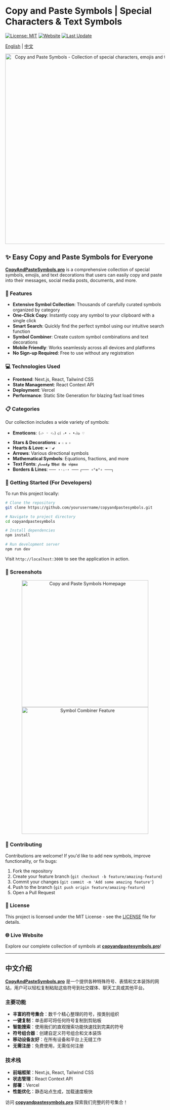 # Copy and Paste Symbols | Special Characters & Text Symbols

[![License: MIT](https://img.shields.io/badge/License-MIT-blue.svg)](https://opensource.org/licenses/MIT)
[![Website](https://img.shields.io/website?url=https%3A%2F%2Fcopyandpastesymbols.pro)](https://copyandpastesymbols.pro)
[![Last Update](https://img.shields.io/badge/last%20update-July%202025-brightgreen)](https://copyandpastesymbols.pro)

[English](#english) | [中文](#chinese)

<p align="center">
  <a href="https://copyandpastesymbols.pro/">
    <img src="https://copyandpastesymbols.pro/og-image.png" alt="Copy and Paste Symbols - Collection of special characters, emojis and text symbols" width="600">
  </a>
</p>

<a name="english"></a>
## ✨ Easy Copy and Paste Symbols for Everyone

**[CopyAndPasteSymbols.pro](https://copyandpastesymbols.pro/)** is a comprehensive collection of special symbols, emojis, and text decorations that users can easily copy and paste into their messages, social media posts, documents, and more.

### 🚀 Features

- **Extensive Symbol Collection**: Thousands of carefully curated symbols organized by category
- **One-Click Copy**: Instantly copy any symbol to your clipboard with a single click
- **Smart Search**: Quickly find the perfect symbol using our intuitive search function
- **Symbol Combiner**: Create custom symbol combinations and text decorations
- **Mobile Friendly**: Works seamlessly across all devices and platforms
- **No Sign-up Required**: Free to use without any registration

### 💻 Technologies Used

- **Frontend**: Next.js, React, Tailwind CSS
- **State Management**: React Context API
- **Deployment**: Vercel
- **Performance**: Static Site Generation for blazing fast load times

### 📋 Categories

Our collection includes a wide variety of symbols:

- **Emoticons**: `(˶˃ ᵕ ˂˶)` `૮꒰ ˶• ༝ •˶꒱ა ♡`
- **Stars & Decorations**: `★` `☆` `✮` `✧`
- **Hearts & Love**: `❤︎` `♡` `💕`
- **Arrows**: Various directional symbols
- **Mathematical Symbols**: Equations, fractions, and more
- **Text Fonts**: `𝓯𝓻𝓮𝓪𝓴𝔂` `𝖂𝖍𝖆𝖙 𝖙𝖍𝖊 𝖘𝖎𝖌𝖒𝖆`
- **Borders & Lines**: `─── ⋆⋅☆⋅⋆ ───` `┌─── ∘°❉°∘ ───┐`

### 🔧 Getting Started (For Developers)

To run this project locally:

```bash
# Clone the repository
git clone https://github.com/yourusername/copyandpastesymbols.git

# Navigate to project directory
cd copyandpastesymbols

# Install dependencies
npm install

# Run development server
npm run dev
```

Visit `http://localhost:3000` to see the application in action.

### 📸 Screenshots

<p align="center">
  <img src="https://copyandpastesymbols.pro/screenshots/homepage.png" alt="Copy and Paste Symbols Homepage" width="400">
  <img src="https://copyandpastesymbols.pro/screenshots/combiner.png" alt="Symbol Combiner Feature" width="400">
</p>

### 🤝 Contributing

Contributions are welcome! If you'd like to add new symbols, improve functionality, or fix bugs:

1. Fork the repository
2. Create your feature branch (`git checkout -b feature/amazing-feature`)
3. Commit your changes (`git commit -m 'Add some amazing feature'`)
4. Push to the branch (`git push origin feature/amazing-feature`)
5. Open a Pull Request

### 📄 License

This project is licensed under the MIT License - see the [LICENSE](LICENSE) file for details.

### 🌐 Live Website

Explore our complete collection of symbols at **[copyandpastesymbols.pro](https://copyandpastesymbols.pro/)**!

---

<a name="chinese"></a>
## 中文介绍

**[CopyAndPasteSymbols.pro](https://copyandpastesymbols.pro/)** 是一个提供各种特殊符号、表情和文本装饰的网站，用户可以轻松复制粘贴这些符号到社交媒体、聊天工具或其他平台。

### 主要功能

- **丰富的符号集合**：数千个精心整理的符号，按类别组织
- **一键复制**：单击即可将任何符号复制到剪贴板
- **智能搜索**：使用我们的直观搜索功能快速找到完美的符号
- **符号组合器**：创建自定义符号组合和文本装饰
- **移动设备友好**：在所有设备和平台上无缝工作
- **无需注册**：免费使用，无需任何注册

### 技术栈

- **前端框架**：Next.js, React, Tailwind CSS
- **状态管理**：React Context API
- **部署**：Vercel
- **性能优化**：静态站点生成，加载速度极快

访问 **[copyandpastesymbols.pro](https://copyandpastesymbols.pro/)** 探索我们完整的符号集合！
